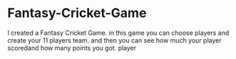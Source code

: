# Fantasy-Cricket-Game
I created a Fantasy Cricket Game. in this game you can choose players and create your 11 players team. and then you can see how much your player scoredand how many points you got. player 
